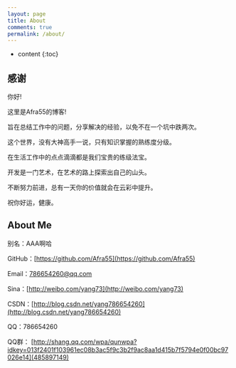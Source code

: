 ```yaml
---
layout: page
title: About
comments: true
permalink: /about/
---
```


* content
{:toc}

## 感谢

你好!

这里是Afra55的博客!

旨在总结工作中的问题，分享解决的经验，以免不在一个坑中跌两次。

这个世界，没有大神高手一说，只有知识掌握的熟练度分级。

在生活工作中的点点滴滴都是我们宝贵的练级法宝。

开发是一门艺术，在艺术的路上探索出自己的山头。

不断努力前进，总有一天你的价值就会在云彩中提升。

祝你好运，健康。


## About Me

别名：AAA啊哈

GitHub：[https://github.com/Afra55](https://github.com/Afra55)

Email：<786654260@qq.com>

Sina：[http://weibo.com/yang73](http://weibo.com/yang73)

CSDN：[http://blog.csdn.net/yang786654260](http://blog.csdn.net/yang786654260)

QQ：786654260

QQ群： [http://shang.qq.com/wpa/qunwpa?idkey=013f2401f103961ec08b3ac5f9c3b2f9ac8aa1d415b7f5794e0f00bc97026e14](485897149)